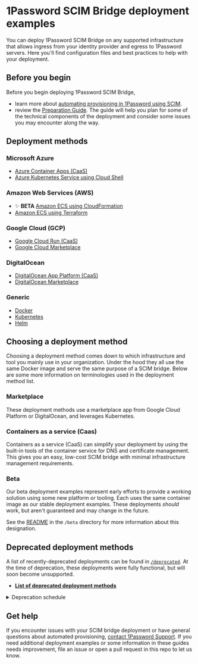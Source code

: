 # 1Password SCIM Bridge deployment examples
You can deploy 1Password SCIM Bridge on any supported infrastructure that allows ingress from your identity provider and egress to 1Password servers. Here you'll find configuration files and best practices to help with your deployment.

## Before you begin

Before you begin deploying 1Password SCIM Bridge,

- learn more about [automating provisioning in 1Password using SCIM](https://support.1password.com/scim/).
- review the [Preparation Guide](/PREPARATION.md). The guide will help you plan for some of the technical components of the deployment and consider some issues you may encounter along the way.

## Deployment methods
### Microsoft Azure

- [Azure Container Apps (CaaS)](https://support.1password.com/scim-deploy-azure/)
- [Azure Kubernetes Service using Cloud Shell](https://support.1password.com/cs/scim-deploy-azure-kubernetes/)


### Amazon Web Services (AWS)
- ✨ **BETA** [Amazon ECS using CloudFormation](/beta/aws-ecsfargate-cfn)
- [Amazon ECS using Terraform](/aws-ecsfargate-terraform)

### Google Cloud (GCP)

- [Google Cloud Run (CaaS)](/beta/google-cloud-run)
- [Google Cloud Marketplace](https://support.1password.com/scim-deploy-gcp/)

### DigitalOcean

- [DigitalOcean App Platform (CaaS)](https://support.1password.com/cs/scim-deploy-digitalocean-ap/)
- [DigitalOcean Marketplace](https://support.1password.com/scim-deploy-digitalocean/)

### Generic
- [Docker](/docker)
- [Kubernetes](/kubernetes)
- [Helm](https://github.com/1Password/op-scim-helm)

## Choosing a deployment method

Choosing a deployment method comes down to which infrastructure and tool you mainly use in your organization. Under the hood they all use the same Docker image and serve the same purpose of a SCIM bridge. Below are some more information on terminologies used in the deployment method list.

### Marketplace
These deployment methods use a marketplace app from Google Cloud Platform or DigitalOcean, and leverages Kubernetes.

### Containers as a service (Caas)
Containers as a service (CaaS) can simplify your deployment by using the built-in tools of the container service for DNS and certificate management. This gives you an easy, low-cost SCIM bridge with minimal infrastructure management requirements.

### Beta
Our beta deployment examples represent early efforts to provide a working solution using some new platform or tooling. Each uses the same container image as our stable deployment examples. These deployments _should_ work, but aren't guaranteed and may change in the future.

See the [README](/beta/README.md) in the `/beta` directory for more information about this designation.

## Deprecated deployment methods
A list of recently-deprecated deployments can be found in [`/deprecated`](./deprecated/). At the time of deprecation, these deployments were fully functional, but will soon become unsupported.
- [**List of deprecated deployment methods**](./deprecated/README.md#deprecated-deployments)

<details>
<summary>Deprecation schedule</summary>

When a deployment method is deprecated, we will simultaneously append a deprecation notice to the deployment name listed in this README and move all files associated with the deployment method to [`/deprecated`](./deprecated/).

Deprecated deployments will remain in [`/deprecated`](./deprecated/) for approximately **three months**, after which time they will be deleted. The deletion date of deprecated deployments will be posted in [`/deprecated/README.md`](./deprecated/README.md).

Where possible, we will provide suggested alternatives in [`/deprecated/README.md`](./deprecated/README.md).
</details>

## Get help

If you encounter issues with your SCIM bridge deployment or have general questions about automated provisioning, [contact 1Password Support](https://support.1password.com/contact/). If you need additional deployment examples or some information in these guides needs improvement, file an issue or open a pull request in this repo to let us know.
